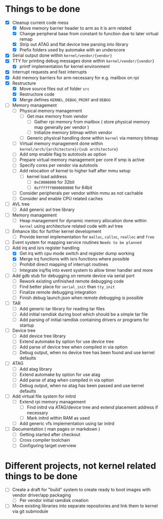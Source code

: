 
# Things to be done

* [x] Cleanup current code mess
  * [x] Move memory barrier header to arm as it is arm related
  * [x] Change peripheral base from constant to function due to later virtual remap
  * [x] Strip out ATAG and flat device tree parsing into library
  * [x] Prefix folders used by automake with an underscore
* [x] Serial output done within `kernel/vendor/{vendor}`
* [x] TTY for printing debug messages done within `kernel/vendor/{vendor}`
  * [x] printf implementation for kernel environment
* [x] Interrupt requests and fast interrupts
* [x] Add memory barriers for arm necessary for e.g. mailbox on rpi
* [x] Restructure
  * [x] Move source files out of folder `src`
  * [x] Restructore code
  * [x] Merge defines `KERNEL_DEBUG_PRINT` and `DEBUG`
* [ ] Memory management
  * [ ] Physical memory management
    * [ ] Get max memory from vendor
      * [ ] Gather rpi memory from mailbox ( store physical memory map generally per vendor )
      * [ ] Initialize memory bitmap within vendor
    * [ ] Generic physical handling done within `kernel` via memory bitmap
  * [ ] Virtual memory management done within `kernel/arch/{architecture}/{sub architecture}`
  * [ ] Add smp enable flag to autotools as option
  * [ ] Prepare virtual memory management per core if smp is active
  * [ ] Specify cores per vendor via autotools
  * [ ] Add relocation of kernel to higher half after mmu setup
    * [ ] kernel load address
      * [ ] `0xC0008000` for 32bit
      * [ ] `0xffffff0000080000` for 64bit
  * [ ] Consider peripherals per vendor within mmu as not cachable
  * [ ] Consider and enable CPU related caches
* [ ] AVL tree
  * [ ] Add generic avl tree library
* [ ] Memory management
  * [ ] Heap management for dynamic memory allocation done within `kernel` using architecture related code with avl tree
* [ ] Enhance libc for further kernel development
  * [ ] Provide kernel implementation for `malloc`, `calloc`, `realloc` and `free`
* [ ] Event system for mapping service routines `Needs to be planned`
* [ ] Add irq and isrs register handling
  * [x] Get irq with cpu mode switch and register dump working
  * [x] Merge irq functions with isrs functions where possible
  * [ ] Prohibit direct mapping of interrupt routines
  * [ ] Integrate irq/fiq into event system to allow timer handler and more
* [ ] Add gdb stub for debugging on remote device via serial port
  * [ ] Rework existing unfinished remote debugging code
  * [ ] Find better place for `serial_init` than `tty_init`
  * [ ] Finalize remote debugging integration
  * [ ] Finish debug launch.json when remote debugging is possible
* [ ] TAR
  * [ ] Add generic tar library for reading tar files
  * [ ] Add initial ramdisk during boot which should be a simple tar file
  * [ ] Add parsing of initial ramdisk containing drivers or programs for startup
* [ ] Device tree
  * [ ] Add device tree library
  * [ ] Extend automake by option for use device tree
  * [ ] Add parse of device tree when compiled in via option
  * [ ] Debug output, when no device tree has been found and use kernel defaults
* [ ] ATAG
  * [ ] Add atag library
  * [ ] Extend automake by option for use atag
  * [ ] Add parse of atag when compiled in via option
  * [ ] Debug output, when no atag has been passed and use kernel defaults
* [ ] Add virtual file system for initrd
  * [ ] Extend rpi memory management
    * [ ] Find initrd via ATAG/device tree and extend placement address if necessary
    * [ ] Mark initrd within RAM as used
  * [ ] Add generic vfs implementation using tar initrd
* [ ] Documentation ( man pages or markdown )
  * [ ] Getting started after checkout
  * [ ] Cross compiler toolchain
  * [ ] Configuring target overview

# Different projects, not kernel related things to be done

* [ ] Create a draft for "build" system to create ready to boot images with vendor driver/app packaging
  * [ ] Per vendor initial ramdisk creation
* [ ] Move existing libraries into separate repositories and link them to kernel via git submodule
